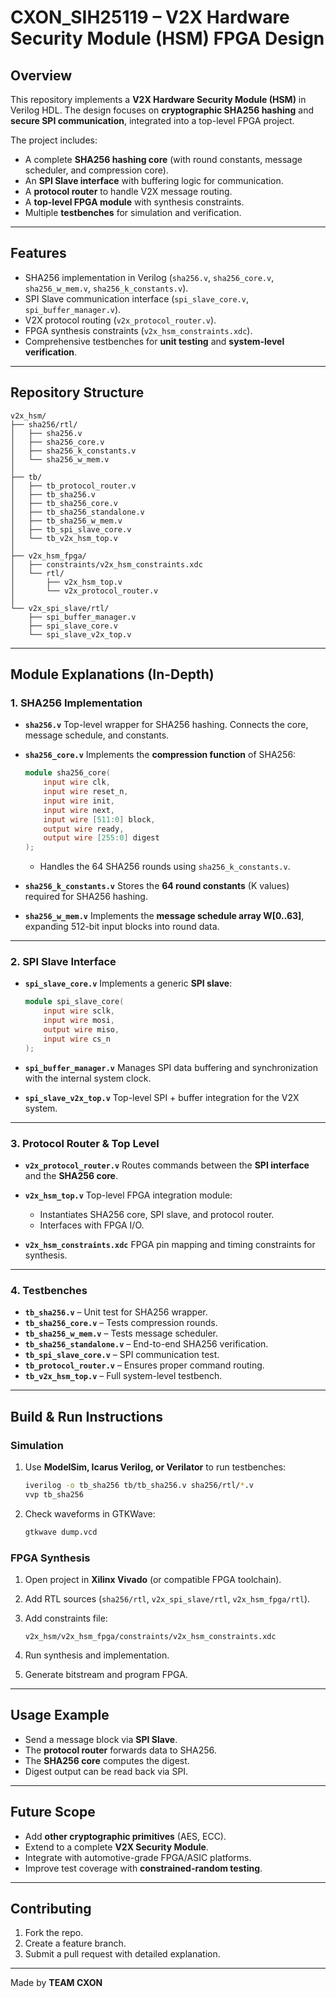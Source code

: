 # CXON_SIH25119 – V2X Hardware Security Module (HSM) FPGA Design

## Overview

This repository implements a **V2X Hardware Security Module (HSM)** in Verilog HDL.
The design focuses on **cryptographic SHA256 hashing** and **secure SPI communication**, integrated into a top-level FPGA project.

The project includes:

* A complete **SHA256 hashing core** (with round constants, message scheduler, and compression core).
* An **SPI Slave interface** with buffering logic for communication.
* A **protocol router** to handle V2X message routing.
* A **top-level FPGA module** with synthesis constraints.
* Multiple **testbenches** for simulation and verification.

---

## Features

* SHA256 implementation in Verilog (`sha256.v`, `sha256_core.v`, `sha256_w_mem.v`, `sha256_k_constants.v`).
* SPI Slave communication interface (`spi_slave_core.v`, `spi_buffer_manager.v`).
* V2X protocol routing (`v2x_protocol_router.v`).
* FPGA synthesis constraints (`v2x_hsm_constraints.xdc`).
* Comprehensive testbenches for **unit testing** and **system-level verification**.

---

## Repository Structure

```
v2x_hsm/
├── sha256/rtl/
│   ├── sha256.v
│   ├── sha256_core.v
│   ├── sha256_k_constants.v
│   └── sha256_w_mem.v
│
├── tb/
│   ├── tb_protocol_router.v
│   ├── tb_sha256.v
│   ├── tb_sha256_core.v
│   ├── tb_sha256_standalone.v
│   ├── tb_sha256_w_mem.v
│   ├── tb_spi_slave_core.v
│   └── tb_v2x_hsm_top.v
│
├── v2x_hsm_fpga/
│   ├── constraints/v2x_hsm_constraints.xdc
│   └── rtl/
│       ├── v2x_hsm_top.v
│       └── v2x_protocol_router.v
│
└── v2x_spi_slave/rtl/
    ├── spi_buffer_manager.v
    ├── spi_slave_core.v
    └── spi_slave_v2x_top.v
```

---

## Module Explanations (In-Depth)

### 1. **SHA256 Implementation**

* **`sha256.v`**
  Top-level wrapper for SHA256 hashing. Connects the core, message schedule, and constants.

* **`sha256_core.v`**
  Implements the **compression function** of SHA256:

  ```verilog
  module sha256_core(
      input wire clk,
      input wire reset_n,
      input wire init,
      input wire next,
      input wire [511:0] block,
      output wire ready,
      output wire [255:0] digest
  );
  ```

  * Handles the 64 SHA256 rounds using `sha256_k_constants.v`.

* **`sha256_k_constants.v`**
  Stores the **64 round constants** (K values) required for SHA256 hashing.

* **`sha256_w_mem.v`**
  Implements the **message schedule array W[0..63]**, expanding 512-bit input blocks into round data.

---

### 2. **SPI Slave Interface**

* **`spi_slave_core.v`**
  Implements a generic **SPI slave**:

  ```verilog
  module spi_slave_core(
      input wire sclk,
      input wire mosi,
      output wire miso,
      input wire cs_n
  );
  ```

* **`spi_buffer_manager.v`**
  Manages SPI data buffering and synchronization with the internal system clock.

* **`spi_slave_v2x_top.v`**
  Top-level SPI + buffer integration for the V2X system.

---

### 3. **Protocol Router & Top Level**

* **`v2x_protocol_router.v`**
  Routes commands between the **SPI interface** and the **SHA256 core**.

* **`v2x_hsm_top.v`**
  Top-level FPGA integration module:

  * Instantiates SHA256 core, SPI slave, and protocol router.
  * Interfaces with FPGA I/O.

* **`v2x_hsm_constraints.xdc`**
  FPGA pin mapping and timing constraints for synthesis.

---

### 4. **Testbenches**

* **`tb_sha256.v`** – Unit test for SHA256 wrapper.
* **`tb_sha256_core.v`** – Tests compression rounds.
* **`tb_sha256_w_mem.v`** – Tests message scheduler.
* **`tb_sha256_standalone.v`** – End-to-end SHA256 verification.
* **`tb_spi_slave_core.v`** – SPI communication test.
* **`tb_protocol_router.v`** – Ensures proper command routing.
* **`tb_v2x_hsm_top.v`** – Full system-level testbench.

---

## Build & Run Instructions

### Simulation

1. Use **ModelSim, Icarus Verilog, or Verilator** to run testbenches:

   ```bash
   iverilog -o tb_sha256 tb/tb_sha256.v sha256/rtl/*.v
   vvp tb_sha256
   ```
2. Check waveforms in GTKWave:

   ```bash
   gtkwave dump.vcd
   ```

### FPGA Synthesis

1. Open project in **Xilinx Vivado** (or compatible FPGA toolchain).
2. Add RTL sources (`sha256/rtl`, `v2x_spi_slave/rtl`, `v2x_hsm_fpga/rtl`).
3. Add constraints file:

   ```
   v2x_hsm/v2x_hsm_fpga/constraints/v2x_hsm_constraints.xdc
   ```
4. Run synthesis and implementation.
5. Generate bitstream and program FPGA.

---

## Usage Example

* Send a message block via **SPI Slave**.
* The **protocol router** forwards data to SHA256.
* The **SHA256 core** computes the digest.
* Digest output can be read back via SPI.

---

## Future Scope

* Add **other cryptographic primitives** (AES, ECC).
* Extend to a complete **V2X Security Module**.
* Integrate with automotive-grade FPGA/ASIC platforms.
* Improve test coverage with **constrained-random testing**.

---

## Contributing

1. Fork the repo.
2. Create a feature branch.
3. Submit a pull request with detailed explanation.

---

Made by **TEAM CXON**
